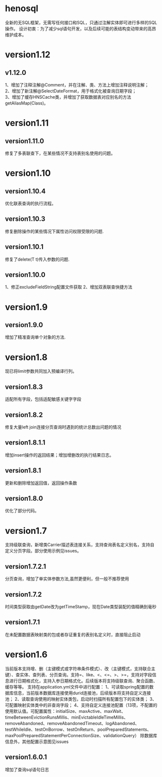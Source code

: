 # henosql
全新的无SQL框架，无需写任何接口和SQL，只通过注解实体即可进行多样的SQL操作。
设计初衷：为了减少sql语句开发，以及后续可能的表结构变动带来的高昂维护成本。

# version1.12
## v1.12.0
1、增加了注释注解@Comment，并在注解、类、方法上增加注释说明注解；  
2、增加了新注解@SelectDateFormat，用于格式化被查询日期字段；  
3、增加了缓存HNSCache类，并增加了获取数据表对应别名的方法getAliasMap(Class)。

# version1.11
## version1.11.0
修复了多表联查下，在某些情况不支持表别名使用的问题。

# version1.10
## version1.10.4
优化联表查询的执行流程。

## version1.10.3
修复删除操作的某些情况下属性访问权限受限的问题.

## version1.10.1
修复了delete(T t)传入参数的问题.

## version1.10.0
1、修正excludeFieldString配置文件获取
2、增加双表联查快捷方法

# version1.9
## version1.9.0
增加了精准查询单个对象的方法.

# version1.8
现已将limit参数共同加入预编译行列。

## version1.8.3
适配所有字段，包括适配敏感关键字字段

## version1.8.2
修复大量left join连接分页查询时遇到的统计总数出问题的情况

## version1.8.1.1
增加insert操作的返回结果；增加增删改的执行结果日志。

## version1.8.1
更新和删除增加返回值，返回操作条数

## version1.8.0
优化了部分代码。

# version1.7
支持级联查询，新增类Carrier描述表连接关系，支持查询表名定义别名，支持自定义分页字段。部分使用示例见issues。

## version1.7.2.1
分页查询，增加了单实体参数方法,虽然更便利，但一般不推荐使用

## version1.7.2
时间类型获取由getDate改为getTimeStamp，现在Date类型装配的值精确到毫秒

## version1.7.1
在未配置数据表映射类的包或者存证重复的表别名定义时，直接阻止启动

# version1.6
当前版本支持增、删（主键模式或字符串条件模式）、改（主键模式，支持联合主键）、查实体、查列表、分页查询。支持=、like、<、<=、>、>=，支持对字段信息进行日期格式化，支持入参日期格式化。后续版本将支持级联查询、聚合函数、缓存等等。
支持在application.yml文件中进行配置：
1、可读取spring配置的数据库信息，当前版本数据库连接使用durid连接池，后续版本将支持自定义连接池；
2、读取查询使用的映射实体类包，启动时扫描所有配置包下的实体类；
3、可配置映射实体类中的非查询字段；
4、支持自定义连接池配置（13项，不配置的使用默认值。可配置属性：initialSize、maxActive、maxWait、timeBetweenEvictionRunsMillis、minEvictableIdleTimeMillis、removeAbandoned、removeAbandonedTimeout、logAbandoned、testWhileIdle、testOnBorrow、testOnReturn、poolPreparedStatements、maxPoolPreparedStatementPerConnectionSize、validationQuery）
除数据库信息外，其他配置示意图见issues

## version1.6.0.1
增加了查询sql语句日志
